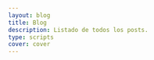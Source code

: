 ```yaml
---
layout: blog
title: Blog
description: Listado de todos los posts.
type: scripts
cover: cover
---
```

